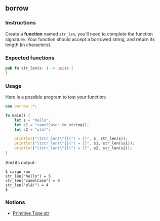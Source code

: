 ## borrow

### Instructions

Create a **function** named `str_len`, you'll need to complete the function signature. Your function should accept a borrowed string, and return its length (in characters).

### Expected functions

```rust
pub fn str_len(s: ) -> usize {
}
```

### Usage

Here is a possible program to test your function:

```rust
use borrow::*;

fn main() {
	let s = "hello";
	let s1 = "camelCase".to_string();
	let s2 = "olá!";

	println!("\tstr_len(\"{}\") = {}", s, str_len(s));
	println!("\tstr_len(\"{}\") = {}", s1, str_len(&s1));
	println!("\tstr_len(\"{}\") = {}", s2, str_len(s2));
}
```

And its output:

```console
$ cargo run
str_len("hello") = 5
str_len("camelCase") = 9
str_len("olá!") = 4
$
```

### Notions

- [Primitive Type str](https://doc.rust-lang.org/std/primitive.str.html)
